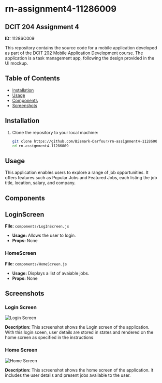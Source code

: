# rn-assignment4-11286009

## DCIT 204 Assignment 4

**ID:** 11286O009

This repository contains the source code for a mobile application developed as part of the DCIT 202 Mobile Application Development course. The application is a task management app, following the design provided in the UI mockup.

## Table of Contents

- [Installation](#installation)
- [Usage](#usage)
- [Components](#components)
- [Screenshots](#screenshots)

## Installation

1. Clone the repository to your local machine:

   ```bash
   git clone https://github.com/Bismark-Darfour/rn-assignment4-11286009.git
   cd rn-assignment4-11286009

## Usage

This application enables users to explore a range of job opportunities. It offers features such as Popular Jobs and Featured Jobs, each listing the job title, location, salary, and company.

## Components

## LoginScreen

**File:** `components/LogInScreen.js`

* **Usage:** Allows the user to login.
* **Props:** None


### HomeScreen

**File:** `components/HomeScreen.js`

* **Usage:** Displays a list of avaiable jobs.
* **Props:** None


## Screenshots

### Login Screen

![Login Screen](./assets/Loginscreenshot.png)

**Description:** This screenshot shows the Login screen of the application. With this login sceen, user details are stored in states and rendered on the home screen as specified in the instructions


### Home Screen

![Home Screen]([./assets/HomeScreenshot.png](https://github.com/Bismark-Darfour/rn-assignment4-11286009/blob/main/jobizz/assets/HomeScreenshot.png))

**Description:** This screenshot shows the home screen of the application. It includes the
user details and present jobs available to the user.


